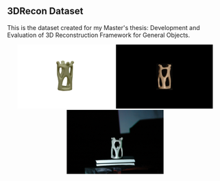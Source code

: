 ## 3DRecon Dataset

This is the dataset created for my Master's thesis: Development and Evaluation of 3D Reconstruction Framework for General Objects.

<div align="center">
<img src="assets/dataset/statue_mvs.jpg" height="150px">
<img src="assets/dataset/statue_ps.png" height="150px">
<img src="assets/dataset/statue_sl.bmp" height="150px">

</div>